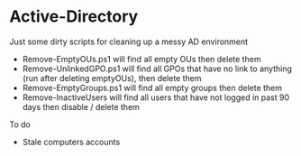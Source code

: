 # Active-Directory
Just some dirty scripts for cleaning up a messy AD environment
- Remove-EmptyOUs.ps1 will find all empty OUs then delete them
- Remove-UnlinkedGPO.ps1 will find all GPOs that have no link to anything (run after deleting emptyOUs), then delete them
- Remove-EmptyGroups.ps1 will find all empty groups then delete them
- Remove-InactiveUsers will find all users that have not logged in past 90 days then disable / delete them

To do 
- Stale computers accounts
